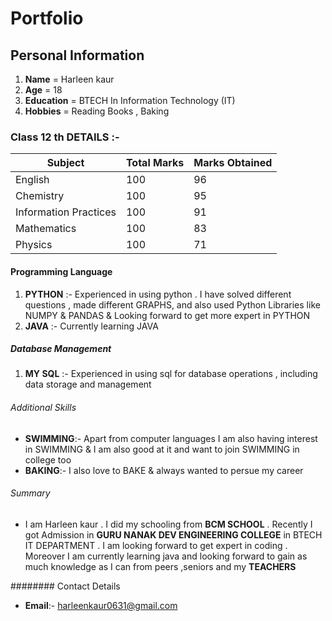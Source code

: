 # Portfolio

## Personal Information 

1. **Name** = Harleen kaur
2. **Age** = 18
3. **Education** = BTECH In Information Technology (IT)
4. **Hobbies** = Reading Books , Baking

### Class 12 th DETAILS :-

|**Subject**|**Total Marks**|**Marks Obtained**|
| ----------- | ----------- | ----------- |
|English|100|96|
|Chemistry|100|95|
|Information Practices|100|91|
|Mathematics|100|83|
|Physics|100|71|

#### Programming Language
1. **PYTHON** :-   Experienced in using python . I have solved different questions , made  different GRAPHS, and also used Python Libraries like NUMPY & PANDAS & Looking forward to get more expert in PYTHON
2.  **JAVA**  :-  Currently learning JAVA

##### Database Management
1. **MY SQL** :- Experienced in using sql for database operations , including data storage and management

###### Additional Skills

- **SWIMMING**:- Apart from computer languages I  am also having interest in SWIMMING & I am also good at it and want to join SWIMMING in college too
- **BAKING**:- I also love to BAKE & always wanted to persue my career

<h6> Summary </h6>

- I am Harleen kaur . I  did my schooling from **BCM SCHOOL** . Recently I got Admission in **GURU NANAK DEV ENGINEERING COLLEGE** in BTECH IT DEPARTMENT . I am looking forward to get expert in coding . Moreover I am currently learning java and looking forward to gain as much knowledge as I  can from peers ,seniors and my **TEACHERS**
 
 ######## Contact Details
 
- **Email**:- harleenkaur0631@gmail.com






